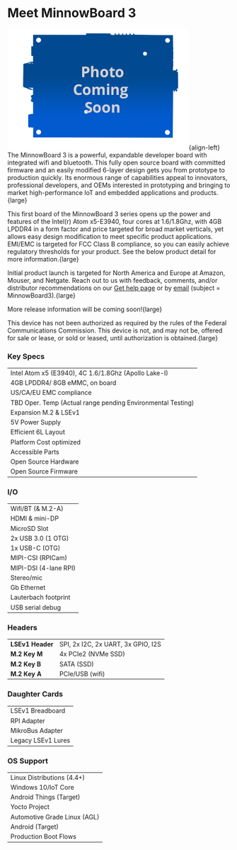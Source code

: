 # Meet MinnowBoard 3

![MinnowBoard 3 - Top](pages/minnowboard-3/board-coming-soon.png){align-left} 
The MinnowBoard 3 is a powerful, expandable developer board with integrated
wifi and bluetooth. This fully open source board with committed firmware 
and an easily modified 6-layer design gets you from prototype to production 
quickly. Its enormous range of capabilities appeal to innovators, professional 
developers, and OEMs interested in prototyping and bringing to market 
high-performance IoT and embedded applications and products.{large}

This first board of the MinnowBoard 3 series opens up the power and features 
of the Intel(r) Atom x5-E3940, four cores at 1.6/1.8Ghz, with 4GB LPDDR4 in a 
form factor and price targeted for broad market verticals, yet allows easy design 
modification to meet specific product applications. EMI/EMC is targeted for FCC 
Class B compliance, so you can easily achieve regulatory thresholds for your 
product. See the below product detail for more information.{large}

Initial product launch is targeted for North America and Europe at Amazon, 
Mouser, and Netgate. Reach out to us with feedback, comments, and/or distributor 
recommendations on our [Get help page](https://minnowboard.org/help) or 
by [email](mailto:support@minnowboard.org) (subject = MinnowBoard3).{large}

More release information will be coming soon!{large} 

This device has not been authorized as required by the rules of the Federal
Communications Commission. This device is not, and may not be, offered for 
sale or lease, or sold or leased, until authorization is obtained.{large}  

### Key Specs
|  |
|----|
| Intel Atom x5 (E3940), 4C 1.6/1.8Ghz (Apollo Lake-I) |
| 4GB LPDDR4/ 8GB eMMC, on board |
| US/CA/EU EMC compliance |
| TBD Oper. Temp (Actual range pending Environmental Testing) |
| Expansion M.2 & LSEv1 |
| 5V Power Supply |
| Efficient 6L Layout |
| Platform Cost optimized |
| Accessible Parts |
| Open Source Hardware|
| Open Source Firmware |

### I/O
|  |
|----|
| Wifi/BT (& M.2-A) |
| HDMI & mini-DP |
| MicroSD Slot |
| 2x USB 3.0 (1 OTG) |
| 1x USB-C (OTG) |
| MIPI-CSI (RPICam) |
| MIPI-DSI (4-lane RPI) |
| Stereo/mic |
| Gb Ethernet |
| Lauterbach footprint |
| USB serial debug |

### Headers
|  |   |
|----|----|
| **LSEv1 Header**  | SPI, 2x I2C, 2x UART, 3x GPIO, I2S |
| **M.2 Key M**  | 4x PCIe2 (NVMe SSD)  |
| **M.2 Key B**  | SATA (SSD) |
| **M.2 Key A**  | PCIe/USB (wifi) |

### Daughter Cards
|  |
|----|
| LSEv1 Breadboard |
| RPI Adapter |
| MikroBus Adapter |
| Legacy LSEv1 Lures |

### OS Support
|  |
|----|
| Linux Distributions (4.4+) |
| Windows 10/IoT Core |
| Android Things (Target) |
| Yocto Project |
| Automotive Grade Linux (AGL) |
| Android (Target) |
| Production Boot Flows|
